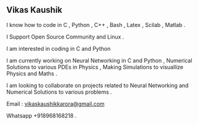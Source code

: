 ## Vikas Kaushik 

I know how to code in C , Python , C++ , Bash , Latex , Scilab , Matlab .

I Support Open Source Community and Linux .

I am interested in coding in C and Python 

I am currently working on Neural Networking in C and Python , Numerical Solutions to various PDEs in Physics , Making Simulations to visuallize Physics and Maths . 

I am looking to collaborate on projects related to Neural Networking and Numerical Solutions to various problems .

Email : vikaskaushikkarora@gmail.com 

Whatsapp +918968168218 .

<!---
vikaskaushikkarora/vikaskaushikkarora is a ✨ special ✨ repository because its `README.md` (this file) appears on your GitHub profile.
You can click the Preview link to take a look at your changes.
--->
